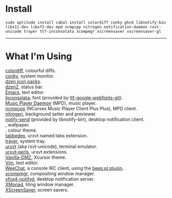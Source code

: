 # Install
    sudo aptitude install cabal-install colordiff conky ghc6 libnotify-bin libx11-dev libxf2-dev mpd ncmpcpp nitrogen notification-daemon rxvt-unicode trayer ttf-inconsolata xcompmgr xscreensaver xscreensaver-gl

----

# What I'm Using
[colordiff](http://www.colordiff.org/), colourful diffs.  
[conky](http://conky.sourceforge.net/), system monitor.  
[dzen icon packs](http://dzen.geekmode.org/wiki/wiki.cgi/-main/DzenIconPacks).  
[dzen2](https://github.com/robm/dzen), status bar.  
[Emacs](https://www.gnu.org/software/emacs/), text editor.  
[Inconsolata](http://www.levien.com/type/myfonts/inconsolata.html), font (provided by [ttf-google-webfonts-git](https://aur.archlinux.org/packages/ttf-google-webfonts-git/)).  
[Music Player Daemon](http://mpd.wikia.com/) (MPD), music player.  
[ncmpcpp](http://ncmpcpp.rybczak.net/) (NCurses Music Player Client Plus Plus), MPD client.  
[nitrogen](http://projects.l3ib.org/nitrogen/), background setter and previewer.  
[notify-send](http://www.galago-project.org/) (provided by libnotify-bin), desktop notification client.  
, wallpaper.  
, colour theme.  
[tabbedex](https://github.com/stepb/urxvt-tabbedex), urxvt named tabs extension.  
[trayer](https://code.google.com/p/trayer/), system tray.  
[urxvt](http://software.schmorp.de/pkg/rxvt-unicode) (aka rxvt-unicode), terminal emulator.  
[urxvt-perls](https://github.com/muennich/urxvt-perls), urxvt extensions.  
[Vanilla-DMZ](http://jimmac.musichall.cz/themes.php?skin=7), Xcursor theme.  
[Vim](http://www.vim.org/), text editor.  
[WeeChat](http://www.weechat.org/), a console IRC client, using the [beep.pl plugin](http://www.weechat.org/scripts/source/beep.pl.html/).  
[xcompmgr](http://www.freedesktop.org/wiki/Software/xapps), compositing window manager.  
[xfce4-notifyd](http://goodies.xfce.org/projects/applications/xfce4-notifyd), desktop notification server.  
[XMonad](http://xmonad.org/), tiling window manager.  
[XScreenSaver](http://www.jwz.org/xscreensaver/), screen savers.  
